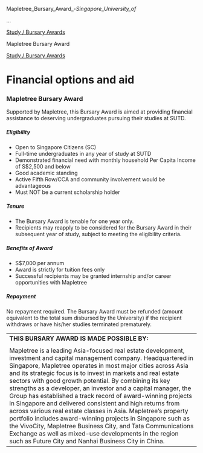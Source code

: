 Mapletree_Bursary_Award_-_Singapore_University_of_



…

 [Study / Bursary Awards](/admissions/undergraduate/financing-options-and-aid/financial-aid/study-bursary-awards) 

Mapletree Bursary Award

[Study / Bursary Awards](https://www.sutd.edu.sg/admissions/undergraduate/financing-options-and-aid/financial-aid/study-bursary-awards)

Financial options and aid
=========================

### Mapletree Bursary Award



Supported by Mapletree, this Bursary Award is aimed at providing financial assistance to deserving undergraduates pursuing their studies at SUTD.



##### **Eligibility**



* Open to Singapore Citizens (SC)
* Full-time undergraduates in any year of study at SUTD
* Demonstrated financial need with monthly household Per Capita Income of S$2,500 and below
* Good academic standing
* Active Fifth Row/CCA and community involvement would be advantageous
* Must NOT be a current scholarship holder


##### **Tenure**



* The Bursary Award is tenable for one year only.
* Recipients may reapply to be considered for the Bursary Award in their subsequent year of study, subject to meeting the eligibility criteria.


##### **Benefits of Award**



* S$7,000 per annum
* Award is strictly for tuition fees only
* Successful recipients may be granted internship and/or career opportunities with Mapletree


##### **Repayment**



No repayment required. The Bursary Award must be refunded (amount equivalent to the total sum disbursed by the University) if the recipient withdraws or have his/her studies terminated prematurely.



|  |
| --- |
| **THIS BURSARY AWARD IS MADE POSSIBLE BY:** |
|  |
| Mapletree is a leading Asia-focused real estate development, investment and capital management company. Headquartered in Singapore, Mapletree operates in most major cities across Asia and its strategic focus is to invest in markets and real estate sectors with good growth potential. By combining its key strengths as a developer, an investor and a capital manager, the Group has established a track record of award-winning projects in Singapore and delivered consistent and high returns from across various real estate classes in Asia. Mapletree’s property portfolio includes award-winning projects in Singapore such as the VivoCity, Mapletree Business City, and Tata Communications Exchange as well as mixed-use developments in the region such as Future City and Nanhai Business City in China. |

